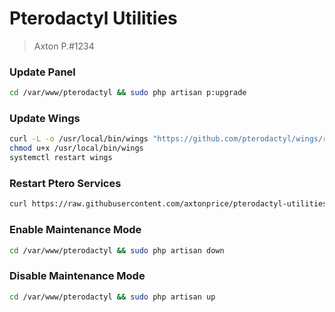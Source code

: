 # Pterodactyl Utilities
> Axton P.#1234

### Update Panel
```sh
cd /var/www/pterodactyl && sudo php artisan p:upgrade
```

### Update Wings
```sh
curl -L -o /usr/local/bin/wings "https://github.com/pterodactyl/wings/releases/latest/download/wings_linux_$([[ "$(uname -m)" == "x86_64" ]] && echo "amd64" || echo "arm64")"
chmod u+x /usr/local/bin/wings
systemctl restart wings
```

### Restart Ptero Services
```sh
curl https://raw.githubusercontent.com/axtonprice/pterodactyl-utilities/main/restartservices.sh | sh
```

### Enable Maintenance Mode
```sh
cd /var/www/pterodactyl && sudo php artisan down
```

### Disable Maintenance Mode
```sh
cd /var/www/pterodactyl && sudo php artisan up
```